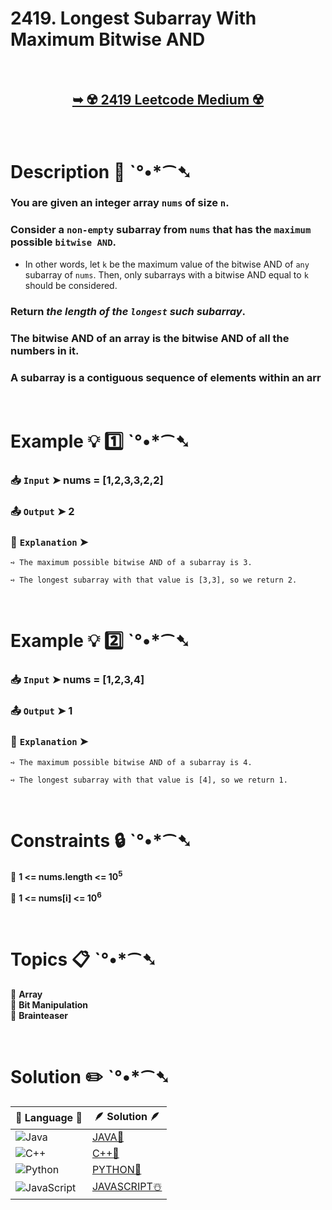 # 2419. Longest Subarray With Maximum Bitwise AND

</br>

<h2 align="center"> 

<a href="https://leetcode.com/problems/longest-subarray-with-maximum-bitwise-and/description/?envType=daily-question&envId=2024-09-14"><strong>➥ ☢️ 2419 Leetcode Medium ☢️ </strong></a>
</h2>

</br>

# Description 📜 ˋ°•*⁀➷

### You are given an integer array `nums` of size `n`.

### Consider a `non-empty` subarray from `nums` that has the `maximum` possible `bitwise AND`.

- In other words, let `k` be the maximum value of the bitwise AND of `any` subarray of `nums`. Then, only subarrays with a bitwise AND equal to `k` should be considered.

### Return *the length of the `longest` such subarray*.

### The bitwise AND of an array is the bitwise AND of all the numbers in it.

### A subarray is a contiguous sequence of elements within an arr

</br>

# Example 💡 1️⃣ ˋ°•*⁀➷

  ### 📥 `Input`  ➤ nums = [1,2,3,3,2,2]

  ### 📤 `Output`  ➤ 2

  ### 🔦 `Explanation`  ➤ 

    ➺ The maximum possible bitwise AND of a subarray is 3.
    
    ➺ The longest subarray with that value is [3,3], so we return 2.

</br>

# Example 💡 2️⃣ ˋ°•*⁀➷

  ### 📥 `Input` ➤  nums = [1,2,3,4]

  ### 📤 `Output`  ➤ 1

  ### 🔦 `Explanation` ➤ 

    ➺ The maximum possible bitwise AND of a subarray is 4.

    ➺ The longest subarray with that value is [4], so we return 1.

</br>

# Constraints 🔒 ˋ°•*⁀➷

🔹 **1 <= nums.length <= 10<sup>5</sup>** </br>

🔹 **1 <= nums[i] <= 10<sup>6</sup>** </br>

</br>

# Topics 📋 ˋ°•*⁀➷

🔸 **Array**  </br>
🔸 **Bit Manipulation**  </br>
🔸 **Brainteaser**  </br>

</br>

# Solution ✏️ ˋ°•*⁀➷

| 📒 Language 📒  | 🪶 Solution 🪶 |
| ------------- | ------------- |
|  ![Java](https://img.shields.io/badge/java-%23ED8B00.svg?style=for-the-badge&logo=openjdk&logoColor=white)  | [JAVA🍁]() |
|  ![C++](https://img.shields.io/badge/c++-%2300599C.svg?style=for-the-badge&logo=c%2B%2B&logoColor=white)  | [C++🎲]()  |
|  ![Python](https://img.shields.io/badge/python-3670A0?style=for-the-badge&logo=python&logoColor=ffdd54)    | [PYTHON🍰]() |
| ![JavaScript](https://img.shields.io/badge/javascript-%23323330.svg?style=for-the-badge&logo=javascript&logoColor=%23F7DF1E)   | [JAVASCRIPT☃️]() |
